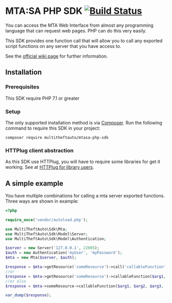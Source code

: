 # MTA:SA PHP SDK [![Build Status](https://dev.azure.com/multitheftauto/mtasa-php-sdk/_apis/build/status/multitheftauto.mtasa-php-sdk?branchName=master)](https://dev.azure.com/multitheftauto/mtasa-php-sdk/_build/latest?definitionId=1&branchName=master)
You can access the MTA Web Interface from almost any programming language that can request web pages. PHP can do this very easily.

This SDK provides one function call that will allow you to call any exported script functions on any server that you have access to.

See the [official wiki page](https://wiki.multitheftauto.com/wiki/PHP_SDK) for further information.

## Installation

### Prerequisites

This SDK require PHP 7.1 or greater

### Setup

The only supported installation method is via [Composer](https://getcomposer.org). Run the following command to require this SDK in your project:

```
composer require multitheftauto/mtasa-php-sdk
```

### HTTPlug client abstraction

As this SDK use HTTPlug, you will have to require some libraries for get it working. See at [HTTPlug for library users](http://docs.php-http.org/en/latest/httplug/users.html). 
## A simple example

You have multiple combinations for calling a mta server exported functions. Three ways are shown in example:
```php
<?php

require_once('vendor/autoload.php');

use MultiTheftAuto\Sdk\Mta;
use MultiTheftAuto\Sdk\Model\Server;
use MultiTheftAuto\Sdk\Model\Authentication;

$server = new Server('127.0.0.1', 22005);
$auth = new Authentication('myUser', 'myPassword');
$mta = new Mta($server, $auth);

$response = $mta->getResource('someResource')->call('callableFunction', $arg1, $arg2, $arg3, ...);
//or
$response = $mta->getResource('someResource')->callableFunction($arg1, $arg2, $arg3, ...);
//or also
$response = $mta->someResource->callableFunction($arg1, $arg2, $arg3, ...);

var_dump($response);
```
